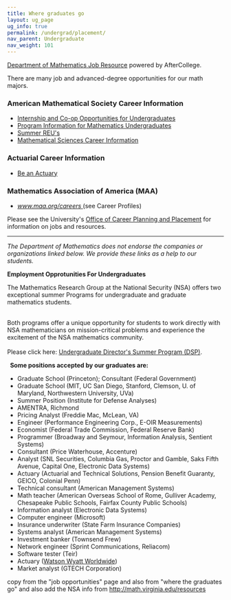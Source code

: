 ```yaml
---
title: Where graduates go
layout: ug_page
ug_info: true
permalink: /undergrad/placement/
nav_parent: Undergraduate
nav_weight: 101
---
```

<p><a href="http://aftercollege.com/groups/cc.asp?gcc=914511790">Department of Mathematics Job Resource</a>&nbsp;powered by AfterCollege.</p>

<p>There are many job and advanced-degree opportunities for our math majors.</p>

<h3>American Mathematical Society Career Information</h3>

<ul>
	<li><a href="http://www.ams.org/employment/internships.html">Internship and Co-op Opportunities for Undergraduates</a></li>
	<li><a href="http://www.ams.org/employment/undergrad.html">Program Information for Mathematics Undergraduates</a></li>
	<li><a href="http://www.ams.org/employment/reu.html">Summer REU&#39;s</a></li>
	<li><a href="http://www.ams.org/careers/">Mathematical Sciences Career Information</a></li>
</ul>

<h3>Actuarial Career Information</h3>

<ul>
	<li><a href="http://beanactuary.org">Be an Actuary</a></li>
</ul>

<h3>Mathematics Association of America (MAA)</h3>

<ul>
	<li><a href="http://www.maa.org/careers"><em>www.maa.org/careers</em> </a>(see&nbsp;Career Profiles)</li>
</ul>

<p>Please see the University&#39;s <a href="http://www.virginia.edu/%7Ecareer/">Office of Career Planning and Placement</a> for information on jobs and resources.</p>

<hr />
<p><em>The Department of Mathematics does not endorse the companies or organizations linked below. We provide these links as a help to our students. </em></p>

<p><strong>Employment Opprotunities For Undergraduates</strong></p>

<p>The Mathematics Research Group at the National Security (NSA) offers two exceptional summer Programs for undergraduate and graduate mathematics students.</p>

<p><br />
Both programs offer a unique opportunity for students to work directly with NSA mathematicians on mission-critical problems and experience the excitement of the NSA mathematics community.<br />
<br />
Please click here: <a href="/sites/math.virginia.edu/files/DSP-GMP%20Info%20Sheets_2015%201.pdf">Undergraduate Director&#39;s Summer Program (DSP)</a>.</p>

<p><strong>&nbsp;&nbsp;Some positions accepted by our graduates are:</strong></p>

<ul>
	<li>Graduate School (Princeton); Consultant (Federal Government)</li>
	<li>Graduate School (MIT, UC San Diego, Stanford, Clemson, U. of Maryland, Northwestern University, UVa)</li>
	<li>Summer Position (Institute for Defense Analyses)</li>
	<li>AMENTRA, Richmond</li>
	<li>Pricing Analyst (Freddie Mac, McLean, VA)</li>
	<li>Engineer (Performance Engineering Corp., E-OIR Measurements)</li>
	<li>Economist (Federal Trade Commission, Federal Reserve Bank)</li>
	<li>Programmer (Broadway and Seymour, Information Analysis, Sentient Systems)</li>
	<li>Consultant (Price Waterhouse, Accenture)</li>
	<li>Analyst (SNL Securities, Columbia Gas, Proctor and Gamble, Saks Fifth Avenue, Capital One, Electronic Data Systems)</li>
	<li>Actuary (Actuarial and Technical Solutions, Pension Benefit Guaranty, GEICO, Colonial Penn)</li>
	<li>Technical consultant (American Management Systems)</li>
	<li>Math teacher (American Overseas School of Rome, Gulliver Academy, Chesapeake Public Schools, Fairfax County Public Schools)</li>
	<li>Information analyst (Electronic Data Systems)</li>
	<li>Computer engineer (Microsoft)</li>
	<li>Insurance underwriter (State Farm Insurance Companies)</li>
	<li>Systems analyst (American Management Systems)</li>
	<li>Investment banker (Townsend Frew)</li>
	<li>Network engineer (Sprint Communications, Reliacom)</li>
	<li>Software tester (Teir)</li>
	<li>Actuary (<a href="http://artsandsciences.virginia.edu/mathematics/academics/undergraduate/jobs/watson.htm">Watson Wyatt Worldwide</a>)</li>
	<li>Market analyst (GTECH Corporation)</li>
</ul>



copy from the "job opportunities" page and also from "where the graduates go" and also add the NSA info from http://math.virginia.edu/resources
